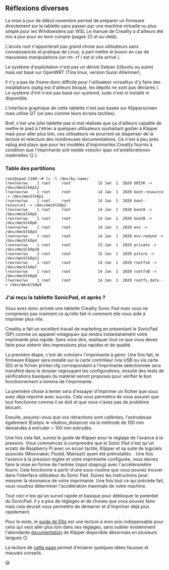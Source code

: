 ## Réflexions diverses

La mise à jour de début novembre permet de préparer un firmware directement sur la tablette sans passer par une machine virtuelle ou plus simple 
pour les Windowsiens par WSL  Le manuel de Creality a d'ailleurs été mis à jour pour en tenir compte (pages 22 et au-delà).

L'accès root n'apporterait pas grand chose aux utilisateurs sans connaissances et pratique de Linux, à part mettre le boxon en cas
de mauvaises manipulations (un rm -rf / est si vite arrivé ).

Le système d'exploitation n'est pas un dérivé Debian (Ubuntu ou autre) mais est basé sur OpenWRT (Tina linux, version Sunxi Allwinner).

Il n'y a pas de /home donc difficile pour l'utilisateur «creality» d'y faire des installations (opkg est d'ailleurs bloqué, les dépôts ne sont pas déclarés ).
Le systéme d'init n'est pas basé sur systemd, sudo n'est ni installé ni disponible.

L'interface graphique de cette tablette n'est pas basée sur Klipperscreen mais utilise QT (un peu comme leurs écrans tactiles).

Bref, c'est une jolie tablette pas si mal réalisée que ça d'ailleurs capable de mettre le pied à l'étrier à quelques utilisateurs souhaitant
goûter à Klipper mais pour aller plus loin, ces utilisateurs ne pourront se dispenser de la lecture et relecture des nombreuses documentations.
Ce n'est à peu près «plug and play» que pour les modèles d'imprimantes Creality fournis à condition que l'imprimante soit restée «stock» 
(pas «d'améliorations» matérielles :smirk: ).

### Table des partitions

```
root@spad-1168:~# ls -l /dev/by-name/
lrwxrwxrwx    1 root     root            15 Jan  1  2020 UDISK -> /dev/mmcblk0p12
lrwxrwxrwx    1 root     root            14 Jan  1  2020 boot-resource -> /dev/mmcblk0p1
lrwxrwxrwx    1 root     root            14 Jan  1  2020 boot-resource1 -> /dev/mmcblk0p2
lrwxrwxrwx    1 root     root            14 Jan  1  2020 bootA -> /dev/mmcblk0p5
lrwxrwxrwx    1 root     root            14 Jan  1  2020 bootB -> /dev/mmcblk0p6
lrwxrwxrwx    1 root     root            14 Jan  1  2020 env -> /dev/mmcblk0p3
lrwxrwxrwx    1 root     root            14 Jan  1  2020 env-redund -> /dev/mmcblk0p4
lrwxrwxrwx    1 root     root            15 Jan  1  2020 private -> /dev/mmcblk0p10
lrwxrwxrwx    1 root     root            15 Jan  1  2020 pstore -> /dev/mmcblk0p11
lrwxrwxrwx    1 root     root            14 Jan  1  2020 rootfsA -> /dev/mmcblk0p7
lrwxrwxrwx    1 root     root            14 Jan  1  2020 rootfsB -> /dev/mmcblk0p8
lrwxrwxrwx    1 root     root            14 Jan  1  2020 rootfs_data -> /dev/mmcblk0p9
```

### J'ai reçu la tablette SonicPad, et après ?

Vous avez donc acheté une tablette Creality Sonic Pad mais vous ne comprenez pas vraiment ce qu'elle fait ni comment elle vous aide à imprimer plus vite.

Creality a fait un excellent travail de marketing en présentant le SonicPad (SP) comme un appareil «magique» qui rendra instantanément votre imprimante plus
rapide. Sans vous dire, expliquer tout ce que vous devez faire pour obtenir des impressions plus rapides et de qualité.

La première étape, c'est de «choisir» l'imprimante à gérer. Une fois fait, le firmware Klipper sera installé sur la carte contrôleur (via USB ou via carte SD) et le fichier printer.cfg correspondant à l'imprimante sélectionnée sera transféré dans le dossier regroupant les configurations, ensuite des tests de vérifications basiques du matériel seront proposés pour vérifier le bon fonctionnement a minima de l'imprimante.

La première chose à tenter sera d'essayer d'imprimer un fichier que vous avez déjà imprimé avec succès. Cela vous permettra de vous assurer que tout fonctionne comme il se doit et que vous n'avez pas de problème blocant.

Ensuite, assurez-vous que vos rétractions sont calibrées, l'extrudeuse également (Esteps => rotation_distance) via la méthode de 100 mm demandés à extruder =
 100 mm extrudés.
 
Une fois cela fait, suivez le guide de Klipper pour le réglage de l'avance à la pression.
Vous commencez à comprendre que le Sonic Pad n'est qu'un erzatz de Raspberry Pi avec un écran tactile, Klipper et sa suite de logiciels associés 
(Moonraker, Fluidd, Mainsail) ayant été préinstallés.
. 
Une fois l'avance à la pression réglée et votre imprimante configurée, vous devrez faire la mise en forme de l'entrée (input shaping) avec l'accéléromètre 
fourni. Cela fonctionne à partir d'une sous-routine que vous pouvez trouver dans l'interface utilisateur du Sonic Pad. 
Suivez les instructions pour mesurer la résonance de votre imprimante. 
Une fois tout ce qui précède fait, vous voudrez déterminer l'accélération maximale de votre machine. 

Tout ceci n'est qu'un survol rapide et basique pour débloquer le potentiel du SonicPad. Il y a plus de réglages et de choses que vous pouvez faire mais 
cela devrait vous permettre de démarrer et d'imprimer déjà plus rapidement.

Pour le reste, le [guide de Ellis](https://ellis3dp.com/Print-Tuning-Guide/) est une lecture à mon avis indispensable pour celui qui veut aller plus loin
dans ses réglages, sans oublier évidemment l'abondante [documentation](https://www.klipper3d.org/Overview.html) de Klipper disponible désormais en plusieurs langues :smirk: 

La lecture de [cette page](https://ellis3dp.com/Print-Tuning-Guide/articles/misconceptions.html) permet d'éclairer quelques idées fausses et mauvais conseils.

:smiley:
